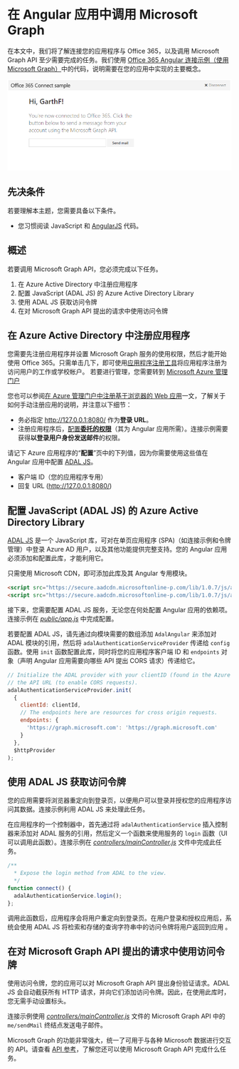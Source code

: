 # 在 Angular 应用中调用 Microsoft Graph 

在本文中，我们将了解连接您的应用程序与 Office 365，以及调用 Microsoft Graph API 至少需要完成的任务。我们使用 [Office 365 Angular 连接示例（使用 Microsoft Graph）](https://github.com/microsoftgraph/angular-connect-rest-sample)中的代码，说明需要在您的应用中实现的主要概念。

![Office 365 Angular 连接示例的屏幕截图](./images/web-screenshot.png)

## 先决条件  

若要理解本主题，您需要具备以下条件。

* 您习惯阅读 JavaScript 和 [AngularJS](https://angularjs.org/) 代码。

## 概述

若要调用 Microsoft Graph API，您必须完成以下任务。

1. 在 Azure Active Directory 中注册应用程序
2. 配置 JavaScript (ADAL JS) 的 Azure Active Directory Library
3. 使用 ADAL JS 获取访问令牌
4. 在对 Microsoft Graph API 提出的请求中使用访问令牌

<!--<a name="register"></a>-->
## 在 Azure Active Directory 中注册应用程序

您需要先注册应用程序并设置 Microsoft Graph 服务的使用权限，然后才能开始使用 Office 365。只需单击几下，即可使用[应用程序注册工具](https://dev.office.com/app-registration)将应用程序注册为访问用户的工作或学校帐户。
若要进行管理，您需要转到 [Microsoft Azure 管理门户](https://manage.windowsazure.com)

您也可以参阅[在 Azure 管理门户中注册基于浏览器的 Web 应用](https://msdn.microsoft.com/en-us/office/office365/HowTo/add-common-consent-manually#bk_RegisterWebApp)一文，了解关于如何手动注册应用的说明，并注意以下细节：

* 务必指定 http://127.0.0.1:8080/ 作为**登录 URL**。
* 注册应用程序后，[配置**委托的权限**](https://github.com/microsoftgraph/angular-connect-rest-sample/wiki/Grant-permissions-to-the-Connect-application-in-Azure)（其为 Angular 应用所需）。连接示例需要获得**以登录用户身份发送邮件**的权限。

请记下 Azure 应用程序的“**配置**”页中的下列值，因为你需要使用这些值在 Angular 应用中配置 [ADAL JS](https://github.com/AzureAD/azure-activedirectory-library-for-js)。

* 客户端 ID（您的应用程序专用）
* 回复 URL (http://127.0.0.1:8080/)

<!--<a name="adal"></a>-->
## 配置 JavaScript (ADAL JS) 的 Azure Active Directory Library

[ADAL JS](https://github.com/AzureAD/azure-activedirectory-library-for-js) 是一个 JavaScript 库，可对在单页应用程序 (SPA)（如连接示例和令牌管理）中登录 Azure AD 用户，以及其他功能提供完整支持。您的 Angular 应用必须添加和配置此库，才能利用它。

只需使用 Microsoft CDN，即可添加此库及其 Angular 专用模块。

```html
<script src="https://secure.aadcdn.microsoftonline-p.com/lib/1.0.7/js/adal.min.js"></script>
<script src="https://secure.aadcdn.microsoftonline-p.com/lib/1.0.7/js/adal-angular.min.js"></script>
```

接下来，您需要配置 ADAL JS 服务，无论您在何处配置 Angular 应用的依赖项。连接示例在 [*public/app.js*](https://github.com/microsoftgraph/angular-connect-rest-sample/blob/master/public/scripts/app.js) 中完成配置。 

若要配置 ADAL JS，请先通过向模块需要的数组添加 ```AdalAngular``` 来添加对 ADAL 模块的引用，然后将 ```adalAuthenticationServiceProvider``` 传递给 ```config``` 函数。使用 ```init``` 函数配置此库，同时将您的应用程序客户端 ID 和 ```endpoints``` 对象（声明 Angular 应用需要向哪些 API 提出 CORS 请求）传递给它。

```javascript
// Initialize the ADAL provider with your clientID (found in the Azure Management Portal) and 
// the API URL (to enable CORS requests).
adalAuthenticationServiceProvider.init(
  {
    clientId: clientId,
    // The endpoints here are resources for cross origin requests.
    endpoints: {
      'https://graph.microsoft.com': 'https://graph.microsoft.com'
    }
  },
  $httpProvider
);
```

<!--<a name="accessToken"></a>-->
## 使用 ADAL JS 获取访问令牌

您的应用需要将浏览器重定向到登录页，以便用户可以登录并授权您的应用程序访问其数据。连接示例利用 ADAL JS 来处理此任务。 

在应用程序的一个控制器中，首先通过将 ```adalAuthenticationService``` 插入控制器来添加对 ADAL 服务的引用，然后定义一个函数来使用服务的 ```login``` 函数（UI 可以调用此函数）。连接示例在 [*controllers/mainController.js*](https://github.com/microsoftgraph/angular-connect-rest-sample/blob/master/public/controllers/mainController.js) 文件中完成此任务。 

```javascript
/**
  * Expose the login method from ADAL to the view.
  */
function connect() {
  adalAuthenticationService.login();
};
```

调用此函数后，应用程序会将用户重定向到登录页。在用户登录和授权应用后，系统会使用 ADAL JS 将检索和存储的查询字符串中的访问令牌将用户返回到应用 。 

<!--<a name="request"></a>-->
## 在对 Microsoft Graph API 提出的请求中使用访问令牌

使用访问令牌，您的应用可以对 Microsoft Graph API 提出身份验证请求。ADAL JS 会自动截获所有 HTTP 请求，并向它们添加访问令牌。因此，在使用此库时，您无需手动设置标头。 

连接示例使用 [*controllers/mainController.js*](https://github.com/microsoftgraph/angular-connect-rest-sample/blob/master/public/controllers/mainController.js) 文件的 Microsoft Graph API 中的 ```me/sendMail``` 终结点发送电子邮件。 

Microsoft Graph 的功能非常强大，统一了可用于与各种 Microsoft 数据进行交互的 API。请查看 [API 参考](http://graph.microsoft.io/docs/api-reference/v1.0)，了解您还可以使用 Microsoft Graph API 完成什么任务。

